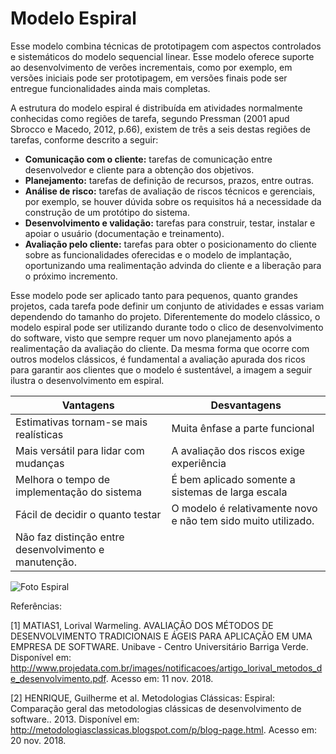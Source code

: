 # Modelo Espiral

Esse modelo combina técnicas de prototipagem com aspectos controlados e sistemáticos do modelo sequencial linear. Esse modelo oferece suporte ao desenvolvimento de verões incrementais, como por exemplo, em versões iniciais pode ser prototipagem, em versões finais pode ser entregue funcionalidades ainda mais completas.

A estrutura do modelo espiral é distribuída em atividades normalmente conhecidas como regiões de tarefa, segundo Pressman (2001 apud Sbrocco e Macedo, 2012, p.66), existem de três a seis destas regiões de tarefas, conforme descrito a seguir:

* **Comunicação com o cliente:** tarefas de comunicação entre desenvolvedor e cliente para a obtenção dos objetivos.
* **Planejamento:** tarefas de definição de recursos, prazos, entre outras. 
* **Análise de risco:** tarefas de avaliação de riscos técnicos e gerenciais, por exemplo, se houver dúvida sobre os requisitos há a necessidade da construção de um protótipo do sistema. 
* **Desenvolvimento e validação:** tarefas para construir, testar, instalar e apoiar o usuário (documentação e treinamento). 
* **Avaliação pelo cliente:** tarefas para obter o posicionamento do cliente sobre as funcionalidades oferecidas e o modelo de implantação, oportunizando uma realimentação advinda do cliente e a liberação para o próximo incremento.

Esse modelo pode ser aplicado tanto para pequenos, quanto grandes projetos, cada tarefa pode definir um conjunto de atividades e essas variam dependendo do tamanho do projeto. Diferentemente do modelo clássico, o modelo espiral pode ser utilizando durante todo o clico de desenvolvimento do software, visto que sempre requer um novo planejamento após a realimentação da avaliação do cliente. Da mesma forma que ocorre com outros modelos clássicos, é fundamental a avaliação apurada dos ricos para garantir aos clientes que o modelo é sustentável, a imagem a seguir ilustra o desenvolvimento em espiral.

Vantagens | Desvantagens
------------ | -------------
Estimativas tornam-se mais realísticas | Muita ênfase a parte funcional
Mais versátil para lidar com mudanças | A avaliação dos riscos exige experiência
Melhora o tempo de implementação do sistema | É bem aplicado somente a sistemas de larga escala 
Fácil de decidir o quanto testar | O modelo é relativamente novo e não tem sido muito utilizado.
Não faz distinção entre desenvolvimento e manutenção. |




![Foto Espiral](https://i.imgur.com/opucn99.jpg)


Referências:

[1] MATIAS1, Lorival Warmeling. AVALIAÇÃO DOS MÉTODOS DE DESENVOLVIMENTO TRADICIONAIS E ÁGEIS PARA APLICAÇÃO EM UMA EMPRESA DE SOFTWARE. Unibave - Centro Universitário Barriga Verde. Disponível em: <http://www.projedata.com.br/images/notificacoes/artigo_lorival_metodos_de_desenvolvimento.pdf>. Acesso em: 11 nov. 2018.

[2] HENRIQUE, Guilherme et al. Metodologias Clássicas: Espiral: Comparação geral das metodologias clássicas de desenvolvimento de software.. 2013. Disponível em: <http://metodologiasclassicas.blogspot.com/p/blog-page.html>. Acesso em: 20 nov. 2018.
